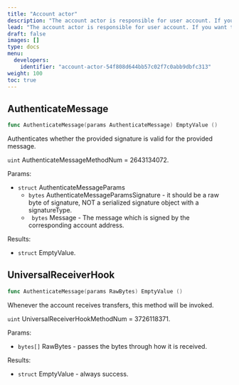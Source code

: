 ```yaml
---
title: "Account actor"
description: "The account actor is responsible for user account. If you want to call these methods in your smart  contracts, you need to specify method number of that method you want to invoke. Please refer the each method for its method number."
lead: "The account actor is responsible for user account. If you want to call these methods in your smart  contracts, you need to specify method number of that method you want to invoke. Please refer the each method for its method number."
draft: false
images: []
type: docs
menu:
  developers:
    identifier: "account-actor-54f808d644bb57c02f7c0abb9dbfc313"
weight: 100
toc: true
---
```


## AuthenticateMessage

```go
func AuthenticateMessage(params AuthenticateMessage) EmptyValue ()
```

Authenticates whether the provided signature is valid for the provided message.

`uint` AuthenticateMessageMethodNum = 2643134072.

Params:

- `struct` AuthenticateMessageParams
    - `bytes` AuthenticateMessageParamsSignature - it should be a raw byte of signature, NOT a serialized signature object with a signatureType.
    - ` bytes` Message -  The message which is signed by the corresponding account address.

Results:

- `struct` EmptyValue.

## UniversalReceiverHook

```go
func AuthenticateMessage(params RawBytes) EmptyValue ()
```

Whenever the account receives transfers, this method will be invoked.

`uint`  UniversalReceiverHookMethodNum = 3726118371.

Params:

- `bytes[]` RawBytes - passes the bytes through how it is received.

Results:

- `struct` EmptyValue - always success.
